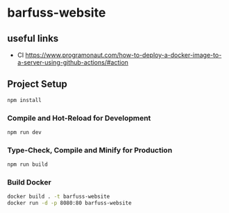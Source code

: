 # barfuss-website

## useful links
- CI https://www.programonaut.com/how-to-deploy-a-docker-image-to-a-server-using-github-actions/#action
  
## Project Setup

```sh
npm install
```

### Compile and Hot-Reload for Development

```sh
npm run dev
```

### Type-Check, Compile and Minify for Production

```sh
npm run build
```

### Build Docker
```sh
docker build . -t barfuss-website
docker run -d -p 8080:80 barfuss-website
```
